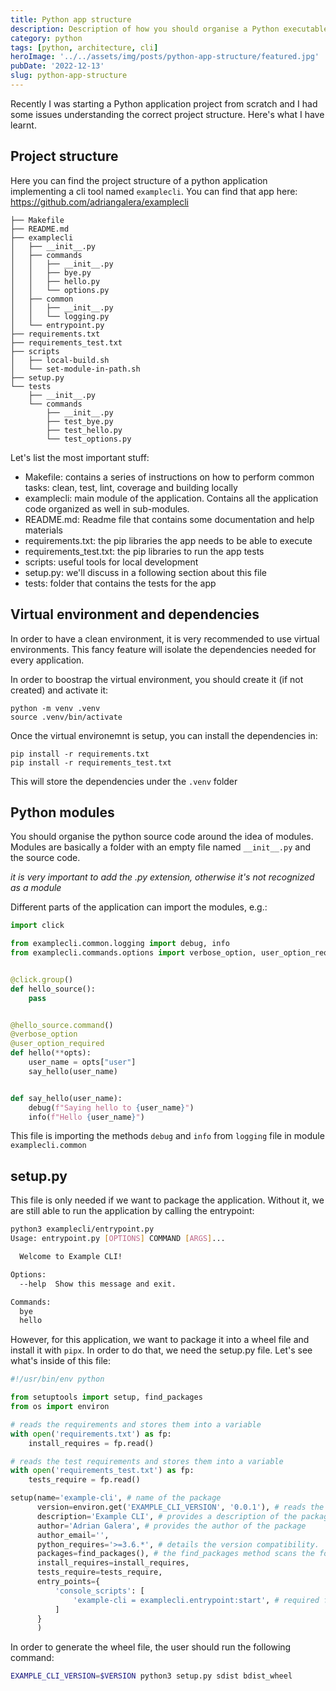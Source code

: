 ```yaml
---
title: Python app structure
description: Description of how you should organise a Python executable application to publish and generate an executable
category: python
tags: [python, architecture, cli]
heroImage: '../../assets/img/posts/python-app-structure/featured.jpg'
pubDate: '2022-12-13'
slug: python-app-structure
---
```


Recently I was starting a Python application project from scratch and I had some issues understanding the correct project structure. Here's what I have learnt.

## Project structure

Here you can find the project structure of a python application implementing a cli tool named `examplecli`. You can find that app here: <a href="https://github.com/adriangalera/examplecli">https://github.com/adriangalera/examplecli</a>

```
├── Makefile
├── README.md
├── examplecli
│   ├── __init__.py
│   ├── commands
│   │   ├── __init__.py
│   │   ├── bye.py
│   │   ├── hello.py
│   │   └── options.py
│   ├── common
│   │   ├── __init__.py
│   │   └── logging.py
│   └── entrypoint.py
├── requirements.txt
├── requirements_test.txt
├── scripts
│   ├── local-build.sh
│   └── set-module-in-path.sh
├── setup.py
└── tests
    ├── __init__.py
    └── commands
        ├── __init__.py
        ├── test_bye.py
        ├── test_hello.py
        └── test_options.py
```

Let's list the most important stuff:

- Makefile: contains a series of instructions on how to perform common tasks: clean, test, lint, coverage and building locally
- examplecli: main module of the application. Contains all the application code organized as well in sub-modules.
- README.md: Readme file that contains some documentation and help materials
- requirements.txt: the pip libraries the app needs to be able to execute
- requirements_test.txt: the pip libraries to run the app tests
- scripts: useful tools for local development
- setup.py: we'll discuss in a following section about this file
- tests: folder that contains the tests for the app

## Virtual environment and dependencies

In order to have a clean environment, it is very recommended to use virtual environments. This fancy feature will isolate the dependencies needed for every application.

In order to boostrap the virtual environment, you should create it (if not created) and activate it:

```
python -m venv .venv
source .venv/bin/activate
```

Once the virtual environemnt is setup, you can install the dependencies in:

```
pip install -r requirements.txt
pip install -r requirements_test.txt
```

This will store the dependencies under the `.venv` folder

## Python modules

You should organise the python source code around the idea of modules. Modules are basically a folder with an empty file named `__init__.py` and the source code.

_it is very important to add the .py extension, otherwise it's not recognized as a module_

Different parts of the application can import the modules, e.g.:

```python
import click

from examplecli.common.logging import debug, info
from examplecli.commands.options import verbose_option, user_option_required


@click.group()
def hello_source():
    pass


@hello_source.command()
@verbose_option
@user_option_required
def hello(**opts):
    user_name = opts["user"]
    say_hello(user_name)


def say_hello(user_name):
    debug(f"Saying hello to {user_name}")
    info(f"Hello {user_name}")
```

This file is importing the methods `debug` and `info` from `logging` file in module `examplecli.common`

## setup.py

This file is only needed if we want to package the application. Without it, we are still able to run the application by calling the entrypoint:

```bash
python3 examplecli/entrypoint.py
Usage: entrypoint.py [OPTIONS] COMMAND [ARGS]...

  Welcome to Example CLI!

Options:
  --help  Show this message and exit.

Commands:
  bye
  hello
```

However, for this application, we want to package it into a wheel file and install it with `pipx`. In order to do that, we need the setup.py file. Let's see what's inside of this file:

```python
#!/usr/bin/env python

from setuptools import setup, find_packages
from os import environ

# reads the requirements and stores them into a variable
with open('requirements.txt') as fp:
    install_requires = fp.read()

# reads the test requirements and stores them into a variable
with open('requirements_test.txt') as fp:
    tests_require = fp.read()

setup(name='example-cli', # name of the package
      version=environ.get('EXAMPLE_CLI_VERSION', '0.0.1'), # reads the variable from a environment variable
      description='Example CLI', # provides a description of the package
      author='Adrian Galera', # provides the author of the package
      author_email='',
      python_requires='>=3.6.*', # details the version compatibility.
      packages=find_packages(), # the find_packages method scans the folder for modules and sub-modules
      install_requires=install_requires,
      tests_require=tests_require,
      entry_points={
          'console_scripts': [
              'example-cli = examplecli.entrypoint:start', # required for click framework to find the starting point
          ]
      }
      )
```

In order to generate the wheel file, the user should run the following command:

```bash
EXAMPLE_CLI_VERSION=$VERSION python3 setup.py sdist bdist_wheel
```
